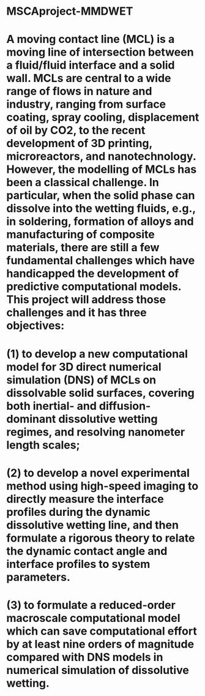 # MSCAproject-MMDWET
# A moving contact line (MCL) is a moving line of intersection between a fluid/fluid interface and a solid wall. MCLs are central to a wide range of flows in nature and industry, ranging from surface coating, spray cooling, displacement of oil by CO2, to the recent development of 3D printing, microreactors, and nanotechnology. However, the modelling of MCLs has been a classical challenge. In particular, when the solid phase can dissolve into the wetting fluids, e.g., in soldering, formation of alloys and manufacturing of composite materials, there are still a few fundamental challenges which have handicapped the development of predictive computational models. This project will address those challenges and it has three objectives: 
# (1) to develop a new computational model for 3D direct numerical simulation (DNS) of MCLs on dissolvable solid surfaces, covering both inertial- and diffusion-dominant dissolutive wetting regimes, and resolving nanometer length scales;
# (2) to develop a novel experimental method using high-speed imaging to directly measure the interface profiles during the dynamic dissolutive wetting line, and then formulate a rigorous theory to relate the dynamic contact angle and interface profiles to system parameters.
# (3) to formulate a reduced-order macroscale computational model which can save computational effort by at least nine orders of magnitude compared with DNS models in numerical simulation of dissolutive wetting.
